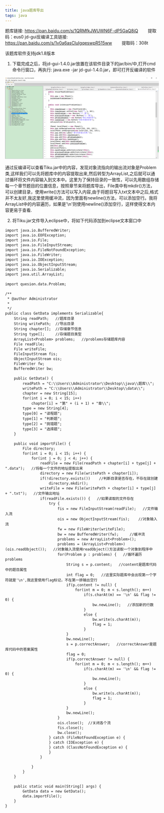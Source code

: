 ```yaml
---
title: java题库导出
tags: java
---
```


题库链接: https://pan.baidu.com/s/1QRMfkJWUWN6F-dP5GaQ8jQ    &emsp;&emsp;提取码：eus0 
jd-gui反编译工具链接: https://pan.baidu.com/s/1v0a6asCluIgqeswpR515ww  &emsp;&emsp;提取码：308t

该题库软件支持jdk1.8版本

1. 下载完成之后，将jd-gui-1.4.0.jar放置在该软件目录下的jar/bin/中,打开cmd命令行窗口，再执行:
java.exe -jar jd-gui-1.4.0.jar，即可打开反编译的软件

![](https://raw.githubusercontent.com/gydjsz/hexo/master/source/picture/questionExport.png)

通过反编译可以查看Tiku.jar中的内容，发现对象流指向的输出流对象是Problem类,这样我们可以先将题库中的内容提取出来,然后转型为ArrayList<Problem>,之后就可以通过循环将文件内容输入到文本中。这里为了保持目录的一致性，可以先用数组存储每一个章节题目的位置信息，按照章节来将题库导出，File类中有mkdir()方法，可以创建目录，使用write()方法可以写入内容,由于将题目写入txt文本中之后,格式并不太友好,我这里使用缓冲流，因为里面有newline()方法，可以添加空行。我将ArrayList中的内容遍历，如果是'\n'则使用newline()添加空行，这样使得文本内容更易于查看.

2. 将Tiku.jar文件导入eclipse中，将如下代码添加到eclipse文本窗口中

```
import java.io.BufferedWriter;
import java.io.EOFException;
import java.io.File;
import java.io.FileInputStream;
import java.io.FileNotFoundException;
import java.io.FileWriter;
import java.io.IOException;
import java.io.ObjectInputStream;
import java.io.Serializable;
import java.util.ArrayList;

import quesion.data.Problem;

/**
 * @author Administrator
 *
 */
public class GetData implements Serializable{
    String readPath;   //题库目录
    String writePath;  //导出目录
    String chapter[];  //存储章节信息
    String type[];     //存储题目类型
    ArrayList<Problem> problems;   //problems存储题库内容
    File readFile;   
    File writeFile;
    FileInputStream fis;
    ObjectInputStream ois;
    FileWriter fw;
    BufferedWriter bw;

    public GetData() {
        readPath = "C:\\Users\\Administrator\\Desktop\\java\\题库\\";
        writePath = "C:\\Users\\Administrator\\Desktop\\data\\";
        chapter = new String[15];
        for(int i = 0; i < 15; i++)
            chapter[i] = "第" + (i + 1) + "章\\";
        type = new String[4];
        type[0] = "读程题";
        type[1] = "判断题";
        type[2] = "挑错题";
        type[3] = "选择题";
    }

    public void importFile() {
        File directory;
        for(int i = 0; i < 15; i++) {
            for(int j = 0; j < 4; j++) {
                readFile = new File(readPath + chapter[i] + type[j] + ".data");   //将每一个文件的地址提取出来
                directory = new File(writePath + chapter[i]);
                if(!directory.exists())    //判断目录是否存在，不存在就创建
                    directory.mkdir();
                writeFile = new File(writePath + chapter[i] + type[j] + ".txt");   //文件输出地址
                if(readFile.exists()) {   //如果读取的文件存在
                    try {
                        fis = new FileInputStream(readFile);   //文件输入流
                        ois = new ObjectInputStream(fis);    //对象输入流
                        fw = new FileWriter(writeFile);
                        bw = new BufferedWriter(fw);     //缓冲流
                        problems = new ArrayList<Problem>();
                        problems = (ArrayList<Problem>)(ois.readObject());   //对象输入流使用readObject()方法读取一个对象到程序中
                        for(Problem p : problems) {   //循环遍历problems
                            String s = p.content;   //content是题库代码中的题目属性
                            int flag = 0;   //这里实际题库中会出现第一个字符就是'\n',我这里使用flag标记，不在第一排输出空行
                            if(p.content != null) {
                                for(int m = 0; m < s.length(); m++)
                                    if(s.charAt(m) == '\n' && flag != 0) {    
                                        bw.newLine();   //添加新的行数
                                    }
                                    else {
                                        bw.write(s.charAt(m));
                                        flag = 1;
                                    }
                            }
                            bw.newLine();
                            s = p.correctAnswer;   //correctAnswer是题库代码中的答案属性
                            flag = 0;
                            if(p.correctAnswer != null) {
                                for(int m = 0; m < s.length(); m++)
                                    if(s.charAt(m) == '\n' && flag != 0) {
                                        bw.newLine();
                                    }
                                    else {
                                        bw.write(s.charAt(m));
                                        flag = 1;
                                    }
                            }
                            bw.newLine();
                        }
                        ois.close();  //关闭各个流
                        fis.close();
                        bw.close();
                    } catch (FileNotFoundException e) {
                    } catch (IOException e) {
                    } catch (ClassNotFoundException e) {
                    }
                }

            }
        }
    }

    public static void main(String[] args) {
        GetData data = new GetData();
        data.importFile();
    }
}
```


